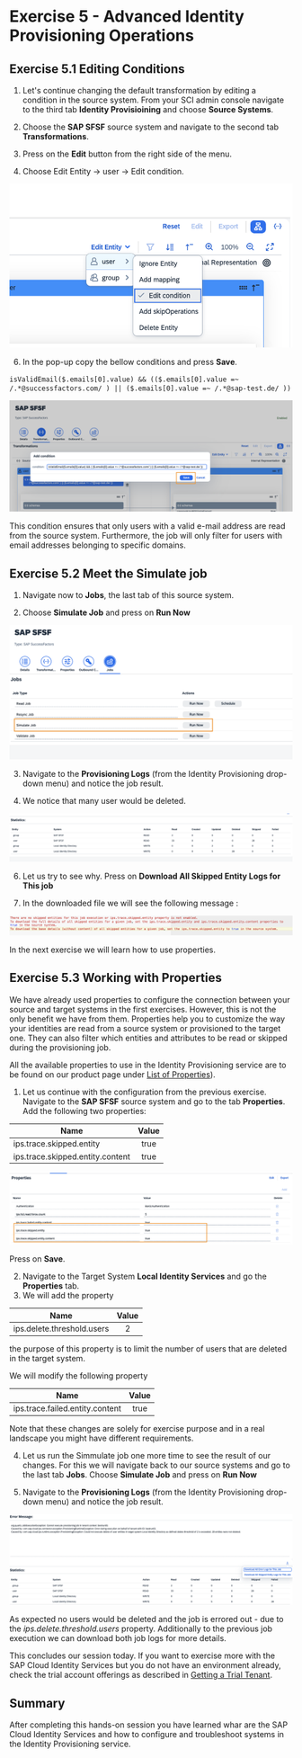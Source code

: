 # Exercise 5 - Advanced Identity Provisioning Operations

## Exercise 5.1 Editing Conditions 

1. Let's continue changing the default transformation by editing a condition in the source system. From your SCI admin console navigate to the third tab **Identity Provisioining** and choose **Source Systems**.
   
2. Choose the **SAP SFSF** source system  and navigate to the second tab **Transformations**.
   
3. Press on the **Edit** button from the right side of the menu.

4. Choose Edit Entity -> user -> Edit condition.
   
<img src="/exercises/ex5/images/511.png">

6. In the pop-up copy the bellow conditions and press **Save**.

```
isValidEmail($.emails[0].value) && (($.emails[0].value =~ /.*@successfactors.com/ ) || ($.emails[0].value =~ /.*@sap-test.de/ ))
```
<img src="/exercises/ex5/images/521.png">

This condition ensures that only users with a valid e-mail address are read from the source system. Furthermore, the job will only filter for users with email addresses belonging to specific domains. 

## Exercise 5.2 Meet the Simulate job

1. Navigate now to **Jobs**, the last tab of this source system.
   
2. Choose **Simulate Job** and press on **Run Now**

<img src="/exercises/ex5/images/522.png">
   
3. Navigate to the **Provisioning Logs** (from the Identity Provisioning drop-down menu) and notice the job result.
   
4. We notice that many user would be deleted.

<img src="/exercises/ex5/images/523.png">

6. Let us try to see why. Press on **Download All Skipped Entity Logs for This job**

7. In the downloaded file we will see the following message :
   
<img src="/exercises/ex5/images/524.png">

In the next exercise we will learn how to use properties.

## Exercise 5.3 Working with Properties

We have already used properties to configure the connection between your source and target systems in the first exercises. However, this is not the only benefit we have from them. Properties help you to customize the way your identities are read from a source system or provisioned to the target one. They can also filter which entities and attributes to be read or skipped during the provisioning job. 

All the available properties to use in the Identity Provisioning service are to be found on our product page under [List of Properties](https://help.sap.com/docs/identity-provisioning/identity-provisioning/list-of-properties?locale=en-US&version=Cloud)).

1. Let us continue with the configuration from the previous exercise. Navigate to the **SAP SFSF** source system and go to the tab **Properties**. Add the following two properties:

| Name         |Value | 
|--------------|:-----:|
|ips.trace.skipped.entity |true|  
|ips.trace.skipped.entity.content |true|  

<img src="/exercises/ex5/images/531.png">

Press on **Save**. 

2. Navigate to the Target System **Local Identity Services** and go the **Properties** tab.
3. We will add the property

| Name         |Value | 
|--------------|:-----:|
|ips.delete.threshold.users |2|  

the purpose of this property is to limit the number of users that are deleted in the target system. 

We will modify the following property

| Name         |Value | 
|--------------|:-----:|
|ips.trace.failed.entity.content |true|  

Note that these changes are solely for exercise purpose and in a real landscape you might have different requirements. 

4. Let us run the Simmulate job one more time to see the result of our changes. For this we will navigate back to our source systems  and go to the last tab **Jobs**. Choose **Simulate Job** and press on **Run Now**
   
4. Navigate to the **Provisioning Logs** (from the Identity Provisioning drop-down menu) and notice the job result.
   
<img src="/exercises/ex5/images/532.png">

As expected no users would be deleted and the job is errored out - due to the _ips.delete.threshold.users_ property. Additionally to the previous job execution we can download both job logs for more details. 

This concludes our session today. If you want to exercise more with the SAP Cloud Identity Services but you do not have an environment already, check the trial account offerings as described in [Getting a Trial Tenant](https://help.sap.com/docs/identity-provisioning/identity-provisioning/getting-trial-tenant?locale=en-US&version=Cloud&q=trial%20account).


## Summary 
After completing this hands-on session you have learned whar are the SAP Cloud Identity Services and how to configure and troubleshoot systems in the Identity Provisioning service. 
